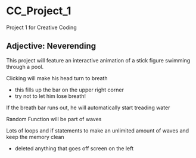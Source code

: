 # CC_Project_1
Project 1 for Creative Coding

## Adjective: Neverending
This project will feature an interactive animation of a stick figure swimming through a pool.

Clicking will make his head turn to breath
* this fills up the bar on the upper right corner
* try not to let him lose breath!

If the breath bar runs out, he will automatically start treading water

Random Function will be part of waves

Lots of loops and if statements to make an unlimited amount of waves and keep the memory clean
* deleted anything that goes off screen on the left
